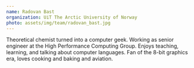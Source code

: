 ```yaml
---
name: Radovan Bast
organization: UiT The Arctic University of Norway
photo: assets/img/team/radovan_bast.jpg
---
```


Theoretical chemist turned into a computer geek. Working as senior engineer at
the High Performance Computing Group. Enjoys teaching, learning, and talking
about computer languages. Fan of the 8-bit graphics era, loves cooking and
baking and aviation.
